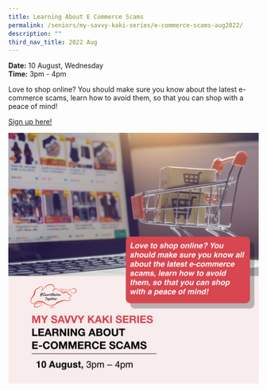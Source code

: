 ```yaml
---
title: Learning About E Commerce Scams
permalink: /seniors/my-savvy-kaki-series/e-commerce-scams-aug2022/
description: ""
third_nav_title: 2022 Aug
---
```

**Date:** 10 August, Wednesday
<br> **Time:** 3pm - 4pm

Love to shop online? You should make sure you know about the latest e-commerce scams, learn how to avoid them, so that you can shop with a peace of mind!

[Sign up here!](https://go.gov.sg/seniors-ecommercescam-aug10)

![free webinars on e-commerce scams for seniors](/images/aug%202022/seniors_10%20aug.jpeg)